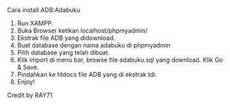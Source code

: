 Cara install ADB:Adabuku

1. Run XAMPP.
2. Buka Browser ketikan localhost/phpmyadmin/
3. Ekstrak file ADB yang didownload.
4. Buat database dengan nama adabuku di phpmyadmin
5. Pilih database yang telah dibuat.
6. Klik import di menu bar, browse file adabuku.sql yang download. Klik Go & Save.
7. Pindahkan ke htdocs file ADB yang di ekstrak tdi.
8. Enjoy!

Credit by RAY71